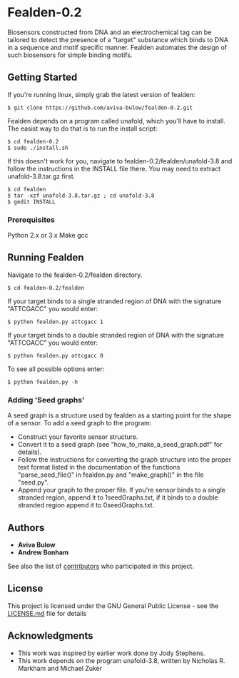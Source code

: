 # Fealden-0.2

Biosensors constructed from DNA and an electrochemical tag can be tailored to detect the presence of a "target" substance which binds to DNA in a sequence and motif specific manner. Fealden automates the design of such biosensors for simple binding motifs. 

## Getting Started


If you're running linux, simply grab the latest version of fealden:

```
$ git clone https://github.com/aviva-bulow/fealden-0.2.git
```
Fealden depends on a program called unafold, which you'll have to install. 
The easist way to do that is to run the install script:

```
$ cd fealden-0.2
$ sudo ./install.sh
```
If this doesn't work for you, navigate to fealden-0.2/fealden/unafold-3.8 and follow the instructions in the INSTALL file there.
You may need to extract unafold-3.8.tar.gz first.
```
$ cd fealden 
$ tar -xzf unafold-3.8.tar.gz ; cd unafold-3.8
$ gedit INSTALL
```
### Prerequisites

Python 2.x or 3.x
Make
gcc

## Running Fealden

Navigate to the fealden-0.2/fealden directory. 

```
$ cd fealden-0.2/fealden
```

If your target binds to a single stranded region of DNA with the signature "ATTCGACC"
you would enter:
```
$ python fealden.py attcgacc 1
```
If your target binds to a double stranded region of DNA with the signature "ATTCGACC"
you would enter:
```
$ python fealden.py attcgacc 0
```
To see all possible options enter:

```
$ python fealden.py -h
```
### Adding 'Seed graphs'
A seed graph is a structure used by fealden as a starting point for the shape of a sensor. 
To add a seed graph to the program: 
  * Construct your favorite sensor structure.
  * Convert it to a seed graph (see "how_to_make_a_seed_graph.pdf" for details).
  *  Follow the instructions for converting the graph structure into the proper text format listed in the documentation of the functions "parse_seed_file()" in fealden.py and "make_graph()" in the file "seed.py". 
  *  Append your graph to the proper file. If you're sensor binds to a single stranded region, append it to 1seedGraphs.txt, if it binds to a double stranded region append it to 0seedGraphs.txt. 

## Authors

* **Aviva Bulow** 
* **Andrew Bonham** 

See also the list of [contributors](https://github.com/your/project/contributors) who participated in this project.

## License

This project is licensed under the GNU General Public License - see the [LICENSE.md](LICENSE.md) file for details

## Acknowledgments

* This work was inspired by earlier work done by Jody Stephens. 
* This work depends on the program unafold-3.8, written by Nicholas R. Markham and Michael Zuker
